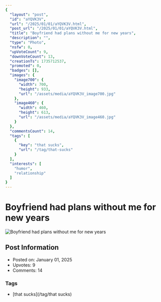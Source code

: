```yaml
---
{
  "layout": "post",
  "id": "aYQVK3V",
  "url": "/2025/01/01/aYQVK3V.html",
  "post_url": "/2025/01/01/aYQVK3V.html",
  "title": "Boyfriend had plans without me for new years",
  "description": "",
  "type": "Photo",
  "nsfw": 0,
  "upVoteCount": 9,
  "downVoteCount": 13,
  "creationTs": 1735712537,
  "promoted": 0,
  "badges": [],
  "images": {
    "image700": {
      "width": 700,
      "height": 933,
      "url": "/assets/media/aYQVK3V_image700.jpg"
    },
    "image460": {
      "width": 460,
      "height": 613,
      "url": "/assets/media/aYQVK3V_image460.jpg"
    }
  },
  "commentsCount": 14,
  "tags": [
    {
      "key": "that sucks",
      "url": "/tag/that-sucks"
    }
  ],
  "interests": [
    "humor",
    "relationship"
  ]
}
---
```


# Boyfriend had plans without me for new years

![Boyfriend had plans without me for new years](/assets/media/aYQVK3V_image700.jpg)

## Post Information

- Posted on: January 01, 2025
- Upvotes: 9
- Comments: 14

### Tags

- [that sucks](/tag/that sucks)
